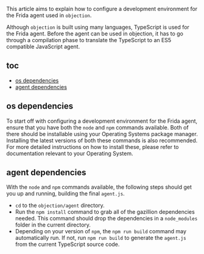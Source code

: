 This article aims to explain how to configure a development environment for the Frida agent used in `objection`.

Although `objection` is built using many languages, TypeScript is used for the Frida agent. Before the agent can be used in objection, it has to go through a compilation phase to translate the TypeScript to an ES5 compatible JavaScript agent.

## toc

* [os dependencies](#os-dependencies)
* [agent dependencies](#agent-dependencies)

## os dependencies
To start off with configuring a development environment for the Frida agent, ensure that you have both the `node` and `npm` commands available. Both of there should be installable using your Operating Systems package manager. Installing the latest versions of both these commands is also recommended. For more detailed instructions on how to install these, please refer to documentation relevant to your Operating System.

## agent dependencies
With the `node` and `npm` commands available, the following steps should get you up and running, building the final `agent.js`.

- `cd` to the `objection/agent` directory.
- Run the `npm install` command to grab all of the gazillion dependencies needed. This command should drop the dependencies in a `node_modules` folder in the current directory.
- Depending on your version of `npm`, the `npm run build` command may automatically run. If not, run `npm run build` to generate the `agent.js` from the current TypeScript source code.
